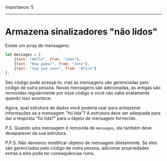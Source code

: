 importance: 5

---

# Armazena sinalizadores "não lidos"

Existe um array de mensagens:

```js
let messages = [
    {text: "Hello", from: "John"},
    {text: "How goes?", from: "John"},
    {text: "See you soon", from: "Alice"}
];
```

Seu código pode acessá-lo, mas as mensagens são gerenciadas pelo código de outra pessoa. Novas mensagens são adicionadas, as antigas são removidas regularmente por esse código e você não sabe exatamente quando isso acontece.

Agora, qual estrutura de dados você poderia usar para armazenar informações se a mensagem "foi lida"? A estrutura deve ser adequada para dar a resposta "foi lida?" para o objeto de mensagem fornecido.

P.S. Quando uma mensagem é removida de `messages`, ela também deve desaparecer da sua estrutura.

P.P.S. Não devemos modificar objetos de mensagem diretamente. Se eles são gerenciados pelo código de outra pessoa, adicionar propriedades extras a eles pode ter consequências ruins.
